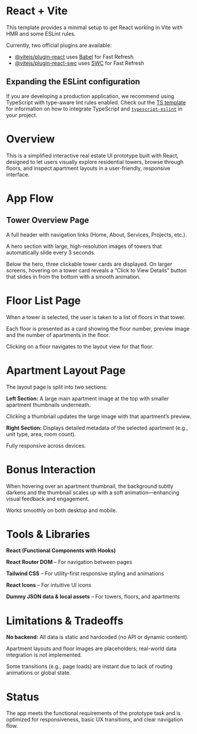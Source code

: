 # React + Vite

This template provides a minimal setup to get React working in Vite with HMR and some ESLint rules.

Currently, two official plugins are available:

- [@vitejs/plugin-react](https://github.com/vitejs/vite-plugin-react/blob/main/packages/plugin-react) uses [Babel](https://babeljs.io/) for Fast Refresh
- [@vitejs/plugin-react-swc](https://github.com/vitejs/vite-plugin-react/blob/main/packages/plugin-react-swc) uses [SWC](https://swc.rs/) for Fast Refresh

## Expanding the ESLint configuration

If you are developing a production application, we recommend using TypeScript with type-aware lint rules enabled. Check out the [TS template](https://github.com/vitejs/vite/tree/main/packages/create-vite/template-react-ts) for information on how to integrate TypeScript and [`typescript-eslint`](https://typescript-eslint.io) in your project.

# Overview

This is a simplified interactive real estate UI prototype built with React, designed to let users visually explore residential towers, browse through floors, and inspect apartment layouts in a user-friendly, responsive interface.

# App Flow

## Tower Overview Page

A full header with navigation links (Home, About, Services, Projects, etc.).

A hero section with large, high-resolution images of towers that automatically slide every 3 seconds.

Below the hero, three clickable tower cards are displayed. On larger screens, hovering on a tower card reveals a “Click to View Details” button that slides in from the bottom with a smooth animation.

# Floor List Page

When a tower is selected, the user is taken to a list of floors in that tower.

Each floor is presented as a card showing the floor number, preview image and the number of apartments in the floor.

Clicking on a floor navigates to the layout view for that floor.

# Apartment Layout Page

The layout page is split into two sections:

**Left Section:** A large main apartment image at the top with smaller apartment thumbnails underneath.

Clicking a thumbnail updates the large image with that apartment’s preview.

**Right Section:** Displays detailed metadata of the selected apartment (e.g., unit type, area, room count).

Fully responsive across devices.

# Bonus Interaction

When hovering over an apartment thumbnail, the background subtly darkens and the thumbnail scales up with a soft animation—enhancing visual feedback and engagement.

Works smoothly on both desktop and mobile.

# Tools & Libraries

**React (Functional Components with Hooks)**

**React Router DOM** – For navigation between pages

**Tailwind CSS** – For utility-first responsive styling and animations

**React Icons** – For intuitive UI icons

**Dummy JSON data & local assets** – For towers, floors, and apartments

# Limitations & Tradeoffs

**No backend:** All data is static and hardcoded (no API or dynamic content).

Apartment layouts and floor images are placeholders; real-world data integration is not implemented.

Some transitions (e.g., page loads) are instant due to lack of routing animations or global state.

# Status
The app meets the functional requirements of the prototype task and is optimized for responsiveness, basic UX transitions, and clear navigation flow.

